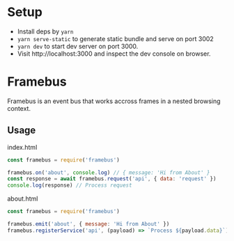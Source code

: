 # Setup
- Install deps by `yarn`
- `yarn serve-static` to generate static bundle and serve on port 3002
- `yarn dev` to start dev server on port 3000.
- Visit http://localhost:3000 and inspect the dev console on browser.

# Framebus
Framebus is an event bus that works accross frames in a nested browsing context. 

## Usage
index.html

```javascript
const framebus = require('framebus')

framebus.on('about', console.log) // { message: 'Hi from About' }
const response = await framebus.request('api', { data: 'request' })
console.log(response) // Process request
```

about.html

```javascript
const framebus = require('framebus')

framebus.emit('about', { message: 'Hi from About' })
framebus.registerService('api', (payload) => `Process ${payload.data}`)
```